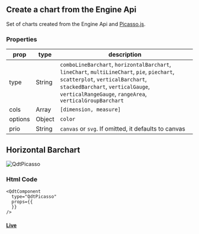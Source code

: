 ## Create a chart from the Engine Api

Set of charts created from the Engine Api and [Picasso.js](https://picassojs.com/).

### Properties

| prop             | type          | description   |
| ---------------- | ------------- | ------------- |
| type             | String        | `comboLineBarchart`, `horizontalBarchart`, `lineChart`, `multiLineChart`, `pie`, `piechart`, `scatterplot`, `verticalBarchart`, `stackedBarchart`, `verticalGauge`, `verticalRangeGauge`, `rangeArea`, `verticalGroupBarchart` |
| cols             | Array         | `[dimension, measure]` |
| options          | Object        | `color` |
| prio             | String        | `canvas` or `svg`. If omitted, it defaults to canvas |


## Horizontal Barchart

![QdtPicasso](assets/filters.png?raw=true "QdtPicasso")


### Html Code

```
<QdtComponent
  type="QdtPicasso"
  props={{
  }}
/>
```

#### [Live](https://qdt-apps.qlik.com/qdt-components/react/#/picasso-horizontal-barchart)
